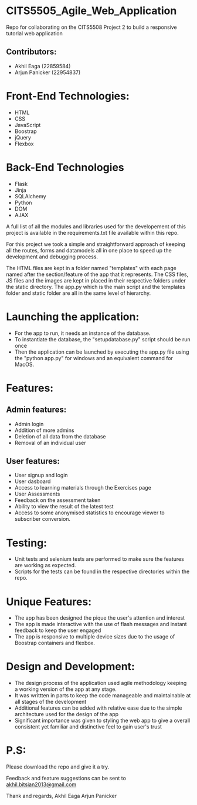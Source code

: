 # CITS5505_Agile_Web_Application
Repo for collaborating on the CITS5508 Project 2 to build a responsive tutorial web application

## Contributors:
- Akhil Eaga (22859584)
- Arjun Panicker (22954837)

# Front-End Technologies:
- HTML
- CSS
- JavaScript
- Boostrap
- jQuery
- Flexbox

# Back-End Technologies
- Flask
- Jinja
- SQLAlchemy
- Python 
- DOM
- AJAX

A full list of all the modules and libraries used for the developement of this project is available in the requirements.txt file available within this repo. 

For this project we took a simple and straightforward approach of keeping all the routes, forms and datamodels all in one place to speed up the development and debugging process.

The HTML files are kept in a folder named "templates" with each page named after the section/feature of the app that it represents. The CSS files, JS files and the images are kept in placed in their respective folders under the static directory. The app.py which is the main script and the templates folder and static folder are all in the same level of hierarchy.

# Launching the application:
- For the app to run, it needs an instance of the database. 
- To instantiate the database, the "setupdatabase.py" script should be run once
- Then the application can be launched by executing the app.py file using the "python app.py" for windows and an equivalent command for MacOS.


# Features:
## Admin features:
- Admin login
- Addition of more admins
- Deletion of all data from the database
- Removal of an individual user

## User features:
- User signup and login
- User dasboard
- Access to learning materials through the Exercises page
- User Assessments
- Feedback on the assessment taken
- Ability to view the result of the latest test
- Access to some anonymised statistics to encourage viewer to subscriber conversion.


# Testing:
- Unit tests and selenium tests are performed to make sure the features are working as expected.
- Scripts for the tests can be found in the respective directories within the repo.


# Unique Features:
- The app has been designed the pique the user's attention and interest
- The app is made interactive with the use of flash messages and instant feedback to keep the user engaged
- The app is responsive to multiple device sizes due to the usage of Boostrap containers and flexbox. 


# Design and Development:
- The design process of the application used agile methodology keeping a working version of the app at any stage. 
- It was writtten in parts to keep the code manageable and maintainable at all stages of the development
- Additional features can be added with relative ease due to the simple architecture used for the design of the app
- Significant importance was given to styling the web app to give a overall consistent yet familiar and distinctive feel to gain user's trust


# P.S:
Please download the repo and give it a try.

Feedback and feature suggestions can be sent to akhil.bitsian2013@gmail.com


Thank and regards,
Akhil Eaga
Arjun Panicker



